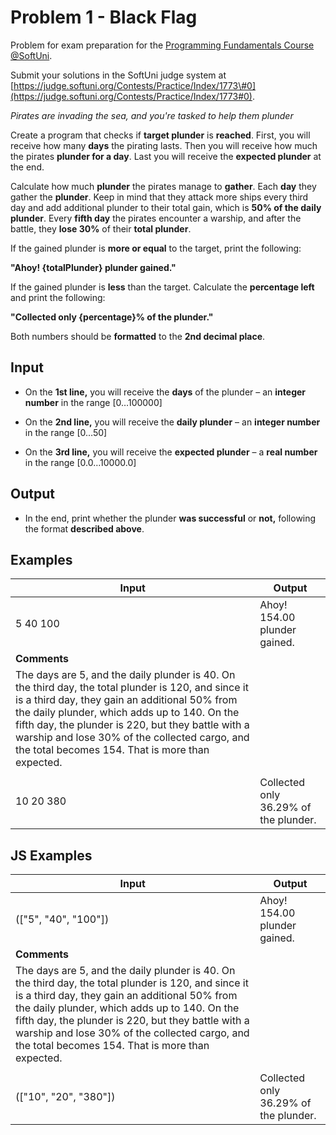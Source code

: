 # Problem 1 - Black Flag

Problem for exam preparation for the [Programming Fundamentals Course
@SoftUni](https://softuni.bg/courses/programming-fundamentals-csharp-java-js-python).

Submit your solutions in the SoftUni judge system at
[https://judge.softuni.org/Contests/Practice/Index/1773\#0](https://judge.softuni.org/Contests/Practice/Index/1773#0).

*Pirates are invading the sea, and you're tasked to help them plunder*

Create a program that checks if **target plunder** is **reached**. First, you
will receive how many **days** the pirating lasts. Then you will receive how
much the pirates **plunder for a day**. Last you will receive the **expected
plunder** at the end.

Calculate how much **plunder** the pirates manage to **gather**. Each **day**
they gather the **plunder**. Keep in mind that they attack more ships every
third day and add additional plunder to their total gain, which is **50% of the
daily plunder**. Every **fifth day** the pirates encounter a warship, and after
the battle, they **lose 30%** of their **total plunder**.

If the gained plunder is **more or equal** to the target, print the following:

**"Ahoy! {totalPlunder} plunder gained."**

If the gained plunder is **less** than the target. Calculate the **percentage
left** and print the following:

**"Collected only {percentage}% of the plunder."**

Both numbers should be **formatted** to the **2nd decimal place**.

## Input

-   On the **1st line,** you will receive the **days** of the plunder – an
    **integer number** in the range [0…100000]

-   On the **2nd line,** you will receive the **daily plunder** – an **integer
    number** in the range [0…50]

-   On the **3rd line,** you will receive the **expected plunder** – a **real
    number** in the range [0.0…10000.0]

## Output

-   In the end, print whether the plunder **was successful** or **not,**
    following the format **described above**.

## Examples

| **Input**                                                                                                                                                                                                                                                                                                                                                        | **Output**                            |
|------------------------------------------------------------------------------------------------------------------------------------------------------------------------------------------------------------------------------------------------------------------------------------------------------------------------------------------------------------------|---------------------------------------|
| 5 40 100                                                                                                                                                                                                                                                                                                                                                         | Ahoy! 154.00 plunder gained.          |
| **Comments**                                                                                                                                                                                                                                                                                                                                                     |                                       |
| The days are 5, and the daily plunder is 40. On the third day, the total plunder is 120, and since it is a third day, they gain an additional 50% from the daily plunder, which adds up to 140. On the fifth day, the plunder is 220, but they battle with a warship and lose 30% of the collected cargo, and the total becomes 154. That is more than expected. |                                       |
|                                                                                                                                                                                                                                                                                                                                                                  |                                       |
| 10 20 380                                                                                                                                                                                                                                                                                                                                                        | Collected only 36.29% of the plunder. |

## JS Examples

| **Input**                                                                                                                                                                                                                                                                                                                                                        | **Output**                            |
|------------------------------------------------------------------------------------------------------------------------------------------------------------------------------------------------------------------------------------------------------------------------------------------------------------------------------------------------------------------|---------------------------------------|
| (["5", "40", "100"])                                                                                                                                                                                                                                                                                                                                             | Ahoy! 154.00 plunder gained.          |
| **Comments**                                                                                                                                                                                                                                                                                                                                                     |                                       |
| The days are 5, and the daily plunder is 40. On the third day, the total plunder is 120, and since it is a third day, they gain an additional 50% from the daily plunder, which adds up to 140. On the fifth day, the plunder is 220, but they battle with a warship and lose 30% of the collected cargo, and the total becomes 154. That is more than expected. |                                       |
|                                                                                                                                                                                                                                                                                                                                                                  |                                       |
| (["10", "20", "380"])                                                                                                                                                                                                                                                                                                                                            | Collected only 36.29% of the plunder. |
